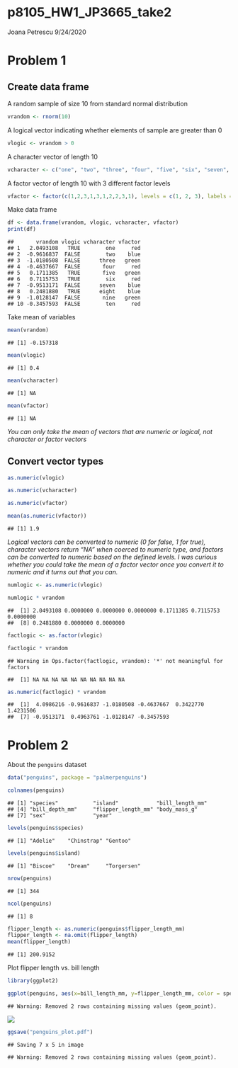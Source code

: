 p8105\_HW1\_JP3665\_take2
================
Joana Petrescu
9/24/2020

# Problem 1

## Create data frame

A random sample of size 10 from standard normal distribution

``` r
vrandom <- rnorm(10)
```

A logical vector indicating whether elements of sample are greater than
0

``` r
vlogic <- vrandom > 0
```

A character vector of length 10

``` r
vcharacter <- c("one", "two", "three", "four", "five", "six", "seven", "eight", "nine", "ten")
```

A factor vector of length 10 with 3 different factor levels

``` r
vfactor <- factor(c(1,2,3,1,3,1,2,2,3,1), levels = c(1, 2, 3), labels = c("red", "blue", "green"))
```

Make data frame

``` r
df <- data.frame(vrandom, vlogic, vcharacter, vfactor)
print(df)
```

    ##       vrandom vlogic vcharacter vfactor
    ## 1   2.0493108   TRUE        one     red
    ## 2  -0.9616837  FALSE        two    blue
    ## 3  -1.0180508  FALSE      three   green
    ## 4  -0.4637667  FALSE       four     red
    ## 5   0.1711385   TRUE       five   green
    ## 6   0.7115753   TRUE        six     red
    ## 7  -0.9513171  FALSE      seven    blue
    ## 8   0.2481880   TRUE      eight    blue
    ## 9  -1.0128147  FALSE       nine   green
    ## 10 -0.3457593  FALSE        ten     red

Take mean of variables

``` r
mean(vrandom)
```

    ## [1] -0.157318

``` r
mean(vlogic)
```

    ## [1] 0.4

``` r
mean(vcharacter)
```

    ## [1] NA

``` r
mean(vfactor)
```

    ## [1] NA

*You can only take the mean of vectors that are numeric or logical, not
character or factor vectors*

## Convert vector types

``` r
as.numeric(vlogic)

as.numeric(vcharacter)

as.numeric(vfactor)
```

``` r
mean(as.numeric(vfactor))
```

    ## [1] 1.9

*Logical vectors can be converted to numeric (0 for false, 1 for true),
character vectors return “NA” when coerced to numeric type, and factors
can be converted to numeric based on the defined levels. I was curious
whether you could take the mean of a factor vector once you convert it
to numeric and it turns out that you can.*

``` r
numlogic <- as.numeric(vlogic)

numlogic * vrandom
```

    ##  [1] 2.0493108 0.0000000 0.0000000 0.0000000 0.1711385 0.7115753 0.0000000
    ##  [8] 0.2481880 0.0000000 0.0000000

``` r
factlogic <- as.factor(vlogic)

factlogic * vrandom
```

    ## Warning in Ops.factor(factlogic, vrandom): '*' not meaningful for factors

    ##  [1] NA NA NA NA NA NA NA NA NA NA

``` r
as.numeric(factlogic) * vrandom
```

    ##  [1]  4.0986216 -0.9616837 -1.0180508 -0.4637667  0.3422770  1.4231506
    ##  [7] -0.9513171  0.4963761 -1.0128147 -0.3457593

# Problem 2

About the `penguins` dataset

``` r
data("penguins", package = "palmerpenguins")

colnames(penguins)
```

    ## [1] "species"           "island"            "bill_length_mm"   
    ## [4] "bill_depth_mm"     "flipper_length_mm" "body_mass_g"      
    ## [7] "sex"               "year"

``` r
levels(penguins$species)
```

    ## [1] "Adelie"    "Chinstrap" "Gentoo"

``` r
levels(penguins$island)
```

    ## [1] "Biscoe"    "Dream"     "Torgersen"

``` r
nrow(penguins)
```

    ## [1] 344

``` r
ncol(penguins)
```

    ## [1] 8

``` r
flipper_length <- as.numeric(penguins$flipper_length_mm)
flipper_length <- na.omit(flipper_length)
mean(flipper_length)
```

    ## [1] 200.9152

Plot flipper length vs. bill length

``` r
library(ggplot2)

ggplot(penguins, aes(x=bill_length_mm, y=flipper_length_mm, color = species)) + geom_point(shape=19)
```

    ## Warning: Removed 2 rows containing missing values (geom_point).

![](p8105_HW1_JP3665_take2_files/figure-gfm/unnamed-chunk-11-1.png)<!-- -->

``` r
ggsave("penguins_plot.pdf")
```

    ## Saving 7 x 5 in image

    ## Warning: Removed 2 rows containing missing values (geom_point).
